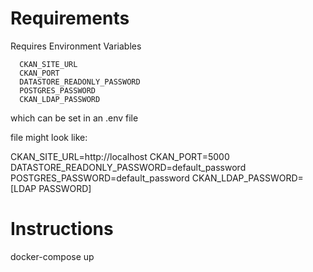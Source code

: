 # Requirements

Requires Environment Variables
      
      CKAN_SITE_URL
      CKAN_PORT
      DATASTORE_READONLY_PASSWORD
      POSTGRES_PASSWORD
      CKAN_LDAP_PASSWORD

which can be set in an .env file 

file might look like:

CKAN_SITE_URL=http://localhost
CKAN_PORT=5000
DATASTORE_READONLY_PASSWORD=default_password
POSTGRES_PASSWORD=default_password
CKAN_LDAP_PASSWORD=[LDAP PASSWORD]

# Instructions

docker-compose up

